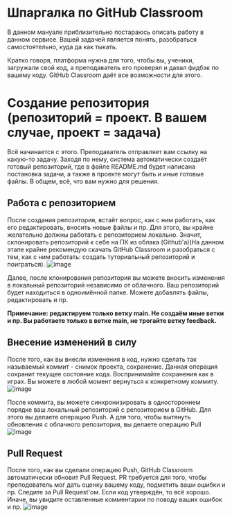 # Шпаргалка по GitHub Classroom

В данном мануале приблизительно постараюсь описать работу в данном сервисе. Вашей задачей является понять, разобраться самостоятельно, куда да как тыкать.

Кратко говоря, платформа нужна для того, чтобы вы, ученики, загружали свой код, а преподаватель его проверял и давал фидбэк по вашему коду. GitHub Classroom даёт все возможности для этого.

# Создание репозитория (репозиторий = проект. В вашем случае, проект = задача)

 Всё начинается с этого. Преподаватель отправляет вам ссылку на какую-то задачу. Заходя по нему, система автоматически создаёт готовый репозиторий, где в файле README.md будет написана постановка задачи, а также в проекте могут быть и иные готовые файлы. В общем, всё, что вам нужно для решения.
 
 ## Работа с репозиторием
 
 После создания репозитория, встаёт вопрос, как с ним работать, как его редактировать, вносить новые файлы и пр. Для этого, вы крайне желательно должны работать с репозиторием локально. Значит, склонировать репозиторий к себе на ПК из облака (Github'а)(На данном этапе крайне рекомендую скачать GitHub Classroom и разобраться с тем, как с ним работать: создать туториальный репозиторий и поиграться).
 ![image](https://user-images.githubusercontent.com/113031927/215781050-47f1ef63-5b81-434a-84c1-e748908b2ebe.png)


Далее, после клонирования репозитория вы можете вносить изменения в локальный репозиторий независимо от облачного. Ваш репозиторий будет находиться в одноимённой папке. Можете добавлять файлы, редактировать и пр.

**Примечание: редактируем только ветку main. Не создаём иные ветки и пр. Вы работаете только в ветке main, не трогайте ветку feedback.**

## Внесение изменений в силу

После того, как вы внесли изменения в код, нужно сделать так называемый коммит - снимок проекта, сохранение. Данная операция сохранит текущее состояние кода. Воспринимайте сохранения как в играх. Вы можете в любой момент вернуться к конкретному коммиту.
![image](https://user-images.githubusercontent.com/113031927/215781514-82901146-a487-4563-9a26-4359177fb0ee.png)


После коммита, вы можете синхронизировать в одностороннем порядке ваш локальный репозиторий с репозиторием в GitHub. Для этого вы делаете операцию Push. А для того, чтобы вытянуть обновления с облачного репозитория, вы делаете операцию Pull
![image](https://user-images.githubusercontent.com/113031927/215781707-7fcfe039-3530-4adf-a2d5-e2090f23bf06.png)



## Pull Request

После того, как вы сделали операцию Push, GitHub Classroom автоматически обновит Pull Request. PR требуется для того, чтобы преподователь мог дать оценку вашему коду, подметить ваши ошибки и пр. Следите за Pull Request'ом. Если код утверждён, то всё хорошо. Иначе, вы увидите оставленные комментарии по поводу ваших ошибок и пр.
![image](https://user-images.githubusercontent.com/113031927/215782072-56e0919d-fc3f-4884-8db6-e02cd4cf7c5b.png)


